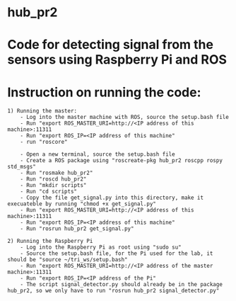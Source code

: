 # hub_pr2
# Code for detecting signal from the sensors using Raspberry Pi and ROS
# Instruction on running the code:

	1) Running the master:
		- Log into the master machine with ROS, source the setup.bash file
		- Run "export ROS_MASTER_URI=http://<IP address of this machine>:11311
		- Run "export ROS_IP=<IP address of this machine"
		- run "roscore"
		
		- Open a new terminal, source the setup.bash file
		- Create a ROS package using "roscreate-pkg hub_pr2 roscpp rospy std_msgs"
		- Run "rosmake hub_pr2"
		- Run "roscd hub_pr2"
		- Run "mkdir scripts"
		- Run "cd scripts"
		- Copy the file get_signal.py into this directory, make it execuateble by running "chmod +x get_signal.py"
		- Run "export ROS_MASTER_URI=http://<IP address of this machine>:11311
		- Run "export ROS_IP=<IP address of this machine"
		- Run "rosrun hub_pr2 get_signal.py"
		
	2) Running the Raspberry Pi
		- Log into the Raspberry Pi as root using "sudo su"
		- Source the setup.bash file, for the Pi used for the lab, it should be "source ~/tri_ws/setup.bash"
		- Run "export ROS_MASTER_URI=http://<IP address of the master machine>:11311
		- Run "export ROS_IP=<IP address of the Pi"
		- The script signal_detector.py should already be in the package hub_pr2, so we only have to run "rosrun hub_pr2 signal_detector.py"

		
